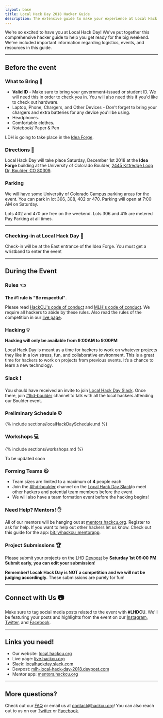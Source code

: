 ```yaml
---
layout: base
title: Local Hack Day 2018 Hacker Guide
description: The extensive guide to make your experience at Local Hack Day amazing!
---
```


We're so excited to have you at Local Hack Day! We've put together this comprehensive hacker guide to help you get ready for the big weekend. We've included important information regarding logistics, events, and resources in this guide.

----

## Before the event 

### What to Bring :briefcase:

- **Valid ID** - Make sure to bring your government-issued or student ID. We will need this in order to check you in. You will also need this if you'd like to check out hardware. 
- Laptop, Phone, Chargers, and Other Devices - Don't forget to bring your chargers and extra batteries for any device you'll be using. 
- Headphones. 
- Comfortable clothes. 
- Notebook/ Paper & Pen 

LDH is going to take place in the [Idea Forge](https://goo.gl/maps/Ly4NbHA28R82). 

### Directions :round_pushpin:

Local Hack Day will take place Saturday, December 1st 2018 at the **Idea Forge** building at the University of Colorado Boulder, [2445 Kittredge Loop Dr, Boulder, CO 80309](https://goo.gl/maps/Ly4NbHA28R82). 

### Parking

We will have some University of Colorado Campus parking areas for the event. You can park in lot 306, 308, 402 or 470. Parking will open at 7:00 AM on Saturday.

Lots 402 and 470 are free on the weekend. 
Lots 306 and 415 are metered Pay Parking at all times. 

---


### Checking-in at Local Hack Day :wave:

Check-in will be at the East entrance of the Idea Forge. You must get a wristband to enter the event


-----

## During the Event

### Rules :point_left:

**The #1 rule is "Be respectful"**.

Please read [HackCU's code of conduct](https://pages.hackcu.org/code_conduct/) and [MLH's code of conduct](https://static.mlh.io/docs/mlh-code-of-conduct.pdf). We require all hackers to abide by these rules. Also read the rules of the competition in our [live page](https://live.hackcu.org/rules/).

### Hacking :bulb:

**Hacking will only be available from 9:00AM to 9:00PM**

Local Hack Day is meant as a time for hackers to work on whatever projects they like in a low stress, fun, and collaborative environment. This is a great time for hackers to work on projects from previous events. It’s a chance to learn a new technology. 


### Slack :exclamation:

You should have received an invite to join [Local Hack Day Slack](https://localhackday.slack.com). Once there, join [#lhd-boulder](https://localhackday.slack.com/messages/CE5PG4TS8/) channel to talk with all the local hackers attending our Boulder event.


### Preliminary Schedule :alarm_clock:

{% include sections/localHackDaySchedule.md %}


### Workshops :computer:

{% include sections/workshops.md %}

To be updated soon

### Forming Teams :smiley:

- Team sizes are limited to a maximum of **4** people each
- Join the [#lhd-boulder](https://localhackday.slack.com/messages/CE5PG4TS8/) channel on the [Local Hack Day Slack](https://localhackday.slack.com)to meet other hackers and potential team members before the event
- We will also have a team formation event before the hacking begins!


### Need Help? Mentors! :raised_hand: 


All of our mentors will be hanging out at [mentors.hackcu.org](https://mentors.hackcu.org). Register to ask for help. If you want to help out other hackers let us know. Check out this guide for the app: [bit.ly/hackcu_mentorapp](http://bit.ly/hackcu_mentorapp).


### Project Submissions :trophy:

Please submit your projects on the LHD [Devpost](https://mlh-local-hack-day-2018.devpost.com/) by **Saturday 1st 09:00 PM**.  **Submit early, you can edit your submission!**

**Remember! Locak Hack Day is NOT a competition and we will not be judging accordingly.** These submissions are purely for fun!

-----

## Connect with Us :camera:

Make sure to tag social media posts related to the event with **\#LHDCU**. We'll be featuring your posts and highlights from the event on our [Instagram](https://www.instagram.com/hackcu/?hl=en), [Twitter](https://twitter.com/hackcu), and [Facebook](https://www.facebook.com/HackCU/). 

-----

## Links you need!

- Our website: [local.hackcu.org](https://local.hackcu.org)
- Live page: [live.hackcu.org](https://live.hackcu.org)
- Slack: [localhackday.slack.com](https://localhackday.slack.com)
- Devpost: [mlh-local-hack-day-2018.devpost.com](https://mlh-local-hack-day-2018.devpost.com/)
- Mentor app: [mentors.hackcu.org](https://mentors.hackcu.org)

-----

## More questions?

Check out our [FAQ](https://local.hackcu.org/#faq) or email us at [contact@hackcu.org](mailto:contact@hackcu.org)! You can also reach out to us on our [Twitter](https://twitter.com/hackcu) or [Facebook](https://www.facebook.com/HackCU/).
